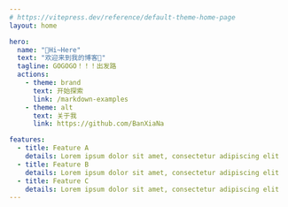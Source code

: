 ```yaml
---
# https://vitepress.dev/reference/default-theme-home-page
layout: home

hero:
  name: "🖖Hi~Here"
  text: "欢迎来到我的博客🤝"
  tagline: GOGOGO！！！出发路
  actions:
    - theme: brand
      text: 开始探索
      link: /markdown-examples
    - theme: alt
      text: 关于我
      link: https://github.com/BanXiaNa

features:
  - title: Feature A
    details: Lorem ipsum dolor sit amet, consectetur adipiscing elit
  - title: Feature B
    details: Lorem ipsum dolor sit amet, consectetur adipiscing elit
  - title: Feature C
    details: Lorem ipsum dolor sit amet, consectetur adipiscing elit
---
```



